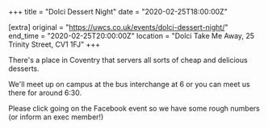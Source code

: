 +++
title = "Dolci Dessert Night"
date = "2020-02-25T18:00:00Z"

[extra]
original = "https://uwcs.co.uk/events/dolci-dessert-night/"    
end_time = "2020-02-25T20:00:00Z"
location = "Dolci Take Me Away, 25 Trinity Street, CV1 1FJ"
+++

There's a place in Coventry that servers all sorts of cheap and delicious desserts.

We'll meet up on campus at the bus interchange at 6 or you can meet us there for around 6:30.

Please click going on the Facebook event so we have some rough numbers (or inform an exec member\!)

